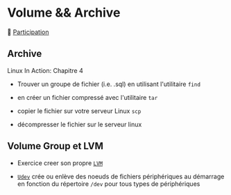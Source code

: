 # Volume && Archive

:tada: [Participation](.scripts/Participation.md)

## Archive


Linux In Action: Chapitre 4

* Trouver un groupe de fichier (i.e. .sql) en utilisant l'utilitaire `find`

* en créer un fichier compressé avec l'utilitaire `tar` 

* copier le fichier sur votre serveur Linux `scp`

* décompresser le fichier sur le serveur linux

## Volume Group et LVM

* Exercice creer son propre [`LVM`](lvm.md)

* [`Udev`](udev.cmd) crée ou enlève des noeuds de fichiers périphériques au démarrage en fonction du répertoire `/dev` pour tous types de périphériques
